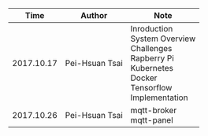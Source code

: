 |Time | Author| Note|
|-|-|-|
|2017.10.17|Pei-Hsuan Tsai|Inroduction<br>System Overview<br> Challenges<br>Rapberry Pi<br>Kubernetes<br>Docker<br>Tensorflow<br>Implementation|
|2017.10.26|Pei-Hsuan Tsai|mqtt-broker<br>mqtt-panel|